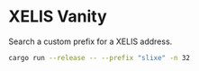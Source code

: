 # XELIS Vanity

Search a custom prefix for a XELIS address.

```bash
cargo run --release -- --prefix "slixe" -n 32
```